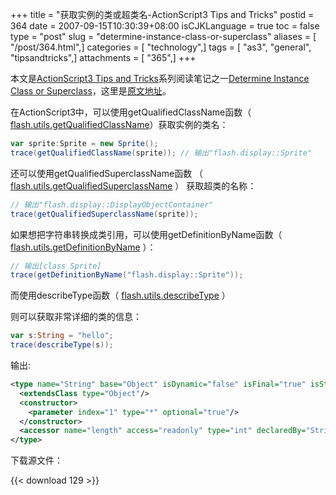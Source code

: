 +++
title = "获取实例的类或超类名-ActionScript3 Tips and Tricks"
postid = 364
date = 2007-09-15T10:30:39+08:00
isCJKLanguage = true
toc = false
type = "post"
slug = "determine-instance-class-or-superclass"
aliases = [ "/post/364.html",]
categories = [ "technology",]
tags = [ "as3", "general", "tipsandtricks",]
attachments = [ "365",]
+++


本文是[ActionScript3 Tips and Tricks](http://www.kirupa.com/forum/showthread.php?t=223798)系列阅读笔记之一[Determine Instance Class or Superclass](http://www.kirupa.com/forum/showthread.php?p=1902564#post1902564)，这里是[原文地址](http://www.kirupa.com/forum/showthread.php?p=1902564#post1902564)。

在ActionScript3中，可以使用getQualifiedClassName函数（ [flash.utils.getQualifiedClassName](http://livedocs.macromedia.com/flex/2/langref/flash/utils/package.html#getQualifiedClassName())）获取实例的类名：

``` ActionScript
var sprite:Sprite = new Sprite();
trace(getQualifiedClassName(sprite)); // 输出"flash.display::Sprite"
```

还可以使用getQualifiedSuperclassName函数 （ [flash.utils.getQualifiedSuperclassName](http://livedocs.macromedia.com/flex/2/langref/flash/utils/package.html#getQualifiedSuperclassName()) ） 获取超类的名称：

``` ActionScript
// 输出"flash.display::DisplayObjectContainer"
trace(getQualifiedSuperclassName(sprite)); 
```

<!--more-->

如果想把字符串转换成类引用，可以使用getDefinitionByName函数（ [flash.utils.getDefinitionByName](http://livedocs.macromedia.com/flex/2/langref/flash/utils/package.html#getDefinitionByName()) ）：

``` ActionScript
// 输出[class Sprite]
trace(getDefinitionByName("flash.display::Sprite")); 
```

而使用describeType函数（ [flash.utils.describeType](http://livedocs.macromedia.com/flex/2/langref/flash/utils/package.html#describeType()) ）

则可以获取非常详细的类的信息：

``` ActionScript
var s:String = "hello";
trace(describeType(s));
```

输出:

``` xml
<type name="String" base="Object" isDynamic="false" isFinal="true" isStatic="false">
  <extendsClass type="Object"/>
  <constructor>
    <parameter index="1" type="*" optional="true"/>
  </constructor>
  <accessor name="length" access="readonly" type="int" declaredBy="String"/>
</type>
```

下载源文件：  

{{< download 129 >}}

